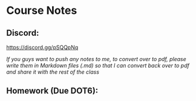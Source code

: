 Course Notes
============

Discord:
--------

https://discord.gg/pSQQpNq

*If you guys want to push any notes to me, to convert over to pdf, please write them in Markdown files (.md) so that I can convert back over to pdf and share it with the rest of the class*

Homework (Due DOT6):
--------------------

